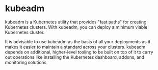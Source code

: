 # kubeadm

kubeadm is a Kubernetes utility that provides "fast paths" for creating Kubernetes clusters. With kubeadm, you can deploy a minimum viable Kubernetes cluster. 

It is advisable to use kubeadm as the basis of all your deployments as it makes it easier to maintain a standard across your clusters. kubeadm depends on additional, higher-level tooling to be built on top of it to carry out operations like installing the Kubernetes dashboard, addons, and monitoring solutions. 


